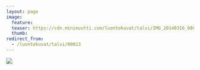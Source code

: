 ```yaml
---
layout: page
image:
  feature:
  teaser: https://cdn.minimuutti.com/luontokuvat/talvi/IMG_20140316_080411-245px.jpg
  thumb:
redirect_from:
  - /luontokuvat/talvi/00013
---
```


![](https://cdn.minimuutti.com/luontokuvat/talvi/IMG_20140316_080411-800px.jpg)

